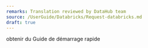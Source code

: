 ```yaml
---
remarks: Translation reviewed by DataHub team
source: /UserGuide/Databricks/Request-databricks.md
draft: true
---
```


obtenir du Guide de démarrage rapide
